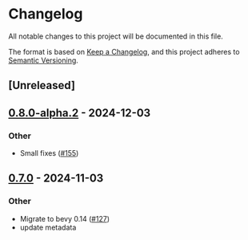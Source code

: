 # Changelog

All notable changes to this project will be documented in this file.

The format is based on [Keep a Changelog](https://keepachangelog.com/en/1.0.0/),
and this project adheres to [Semantic Versioning](https://semver.org/spec/v2.0.0.html).

## [Unreleased]

## [0.8.0-alpha.2](https://github.com/makspll/bevy_mod_scripting/compare/bevy_mod_scripting_common-v0.8.0-alpha.1...bevy_mod_scripting_common-v0.8.0-alpha.2) - 2024-12-03

### Other

- Small fixes ([#155](https://github.com/makspll/bevy_mod_scripting/pull/155))

## [0.7.0](https://github.com/makspll/bevy_mod_scripting/compare/bevy_mod_scripting_common-v0.6.0...bevy_mod_scripting_common-v0.7.0) - 2024-11-03

### Other

- Migrate to bevy 0.14 ([#127](https://github.com/makspll/bevy_mod_scripting/pull/127))
- update metadata
